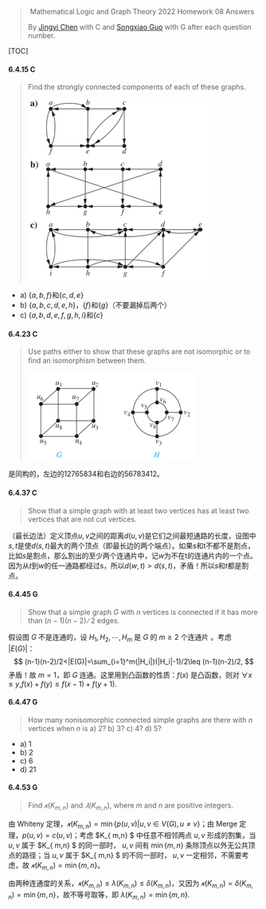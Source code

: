 >​	Mathematical Logic and Graph Theory 2022 Homework 08 Answers
>
>By [Jingyi Chen](chenjingyi071@mail.ustc.edu.cn) with C and [Songxiao Guo](logname@mail.ustc.edu.cn) with G after each question number.

[TOC]

#### 6.4.15 C

>Find the strongly connected components of each of these graphs.
>
><img src="../asserts/6_4_15.png" style="zoom: 50%;" />

- a) $\{a,b,f\}$和$\{c,d,e\}$
- b) $\{a,b,c,d,e,h\}$，$\{f\}$和$\{g\}$（不要漏掉后两个）
- c) $\{a,b,d,e,f,g,h,i\}$和$\{c\}$

#### 6.4.23 C

>Use paths either to show that these graphs are not isomorphic or to ﬁnd an isomorphism between them.
>
><img src="../asserts/6_4_23.png" style="zoom:50%;" />

是同构的，左边的12765834和右边的56783412。

#### 6.4.37 C

>Show that a simple graph with at least two vertices has at least two vertices that are not cut vertices.

（最长边法）定义顶点$u,v$之间的距离$d(u,v)$是它们之间最短通路的长度，设图中$s,t$是使$d(s,t)$最大的两个顶点（即最长边的两个端点）。如果s和t不都不是割点，比如$s$是割点，那么割出的至少两个连通片中，记$w$为不在t的连通片内的一个点。因为从$t$到$w$的任一通路都经过s，所以$d(w,t)>d(s,t)$，矛盾！所以$s$和$t$都是割点。

#### 6.4.45 G

>Show that a simple graph $G$ with $n$ vertices is connected if it has more than $(n − 1)(n − 2)∕2$ edges.

假设图 $G$ 不是连通的，设 $H_1,H_2,\cdots,H_m$ 是 $G$ 的 $m\geq2$ 个连通片 。考虑 $|E(G)|$：
$$
(n-1)(n-2)/2<|E(G)|=\sum_{i=1}^m(|H_i|)(|H_i|-1)/2\leq (n-1)(n-2)/2,
$$
矛盾！故 $m=1$，即 $G$ 连通。这里用到凸函数的性质：$f(x)$ 是凸函数，则对 $\forall x\leq y$,$f(x)+f(y)\leq f(x-1)+f(y+1).$

#### 6.4.47 G

>How many nonisomorphic connected simple graphs are there with $n$ vertices when $n$ is
>a) 2?
>b) 3?
>c) 4?
>d) 5?

- a) 1
- b) 2
- c) 6
- d) 21

#### 6.4.53 G

>Find $𝜅(K_{ m,n} )$ and $𝜆(K_{ m,n} )$, where $m$ and $n$ are positive integers.

由 Whiteny 定理，$𝜅(K_{ m,n} )=\min\{p(u,v)|u,v\in V(G),u\neq v\}$；由 Merge 定理，$p(u,v)=c(u,v)$；考虑 $K_{ m,n} $ 中任意不相邻两点 $u,v$ 形成的割集，当 $u,v$ 属于 $K_{ m,n} $ 的同一部时， $u,v$ 间有 $\min\{m,n\}$ 条除顶点以外无公共顶点的路径；当 $u,v$ 属于 $K_{ m,n} $ 的不同一部时， $u,v$ 一定相邻，不需要考虑，故 $𝜅(K_{ m,n} )=\min\{m,n\}$。

由两种连通度的关系，$𝜅(K_{ m,n} )\leq \lambda(K_{ m,n} )\leq\delta(K_{ m,n} )$，又因为 $𝜅(K_{ m,n} )=\delta(K_{ m,n} )=\min\{m,n\}$，故不等号取等，即 $\lambda (K_{ m,n} )=\min\{m,n\}.$

